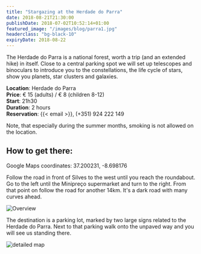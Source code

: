```yaml
---
title: "Stargazing at the Herdade do Parra"
date: 2018-08-21T21:30:00
publishDate: 2018-07-02T10:52:14+01:00
featured_image: "/images/blog/parra1.jpg"
headerclass: "bg-black-10"
expiryDate: 2018-08-22
---
```

The Herdade do Parra is a national forest, worth a trip (and an extended hike) in itself. Close to a central parking spot we will set up telescopes and binoculars to
introduce you to the constellations, the life cycle of stars, show you planets, star clusters and galaxies.

<!--more-->


__Location__: Herdade do Parra\
__Price__: &euro; 15 (adults) / &euro; 8 (children 8-12)\
__Start__: 21h30\
__Duration__: 2 hours\
__Reservation__: {{< email >}}, (+351) 924 222 149

Note, that especially during the summer months, smoking is not allowed on the location.

## How to get there:

Google Maps coordinates: 37.200231, -8.698176

Follow the road in front of Silves to the west until you reach the roundabout.
Go to the left until the Minipreço supermarket and turn to the right.
From that point on follow the road for another 14km. It's a dark road with many curves ahead.

![Overview](../../images/blog/parra-large.png)

The destination is a parking lot, marked by two large signs related to the Herdade do Parra. Next to that parking walk onto the unpaved way and you will see us standing there.

![detailed map](../../images/blog/parra-detail.png)
